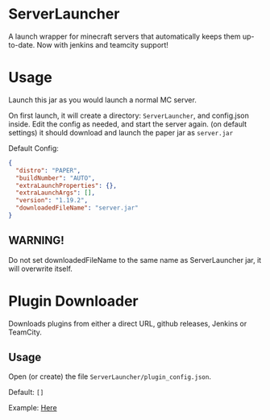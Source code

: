 # ServerLauncher
A launch wrapper for minecraft servers that automatically keeps them up-to-date. Now with jenkins and teamcity support!

# Usage
Launch this jar as you would launch a normal MC server.

On first launch, it will create a directory: `ServerLauncher`, and config.json inside.
Edit the config as needed, and start the server again.
(on default settings) it should download and launch the paper jar as `server.jar`

Default Config:
```json
{
  "distro": "PAPER",
  "buildNumber": "AUTO",
  "extraLaunchProperties": {},
  "extraLaunchArgs": [],
  "version": "1.19.2",
  "downloadedFileName": "server.jar"
}
```
## WARNING!
Do not set downloadedFileName to the same name as ServerLauncher jar, it will overwrite itself.

# Plugin Downloader
Downloads plugins from either a direct URL, github releases, Jenkins or TeamCity.

## Usage
Open (or create) the file `ServerLauncher/plugin_config.json`.

Default: `[]`

Example: [Here](https://github.com/Badbird5907/ServerLauncher/blob/master/plugin_config.example.json)
